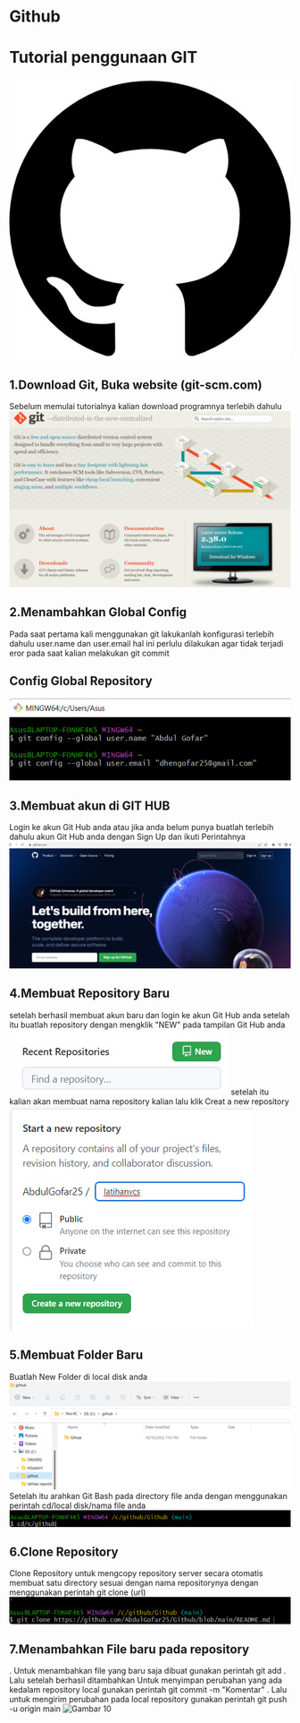 # Github
# Tutorial penggunaan GIT
![Gambar 1](screenshot/ss1.png)
## 1.Download Git, Buka website (git-scm.com)
Sebelum memulai tutorialnya kalian download programnya terlebih dahulu
![Gambar 2](screenshot/ss14.png)
## 2.Menambahkan Global Config
Pada saat pertama kali menggunakan git lakukanlah konfigurasi terlebih dahulu user.name dan user.email hal ini perlulu dilakukan agar tidak terjadi eror pada saat kalian melakukan git commit
## Config Global Repository
![Gambar 3](screenshot/ss3.png)
## 3.Membuat akun di GIT HUB
Login ke akun Git Hub anda atau jika anda belum punya buatlah terlebih dahulu akun Git Hub anda dengan Sign Up dan ikuti Perintahnya
![gambar 4](screenshot/ss4.png)
## 4.Membuat Repository Baru
setelah berhasil membuat akun baru dan login ke akun Git Hub anda setelah itu buatlah repository dengan mengklik "NEW" pada tampilan Git Hub anda
![Gambar 5](screenshot/ss5.png)
setelah itu kalian akan membuat nama repository kalian lalu klik Creat a new repository
![Gambar 6](screenshot//ss6.png)
## 5.Membuat Folder Baru
Buatlah New Folder di local disk anda
![Gambar 7](screenshot/ss15.png)
Setelah itu arahkan Git Bash pada directory file anda dengan menggunakan perintah cd/local disk/nama file anda
![Gambar 8](screenshot/ss16.png)
## 6.Clone Repository
Clone Repository untuk mengcopy repository server secara otomatis membuat satu directory sesuai dengan nama repositorynya dengan menggunakan perintah git clone (url)
![Gambar 9](screenshot/ss17.png)
## 7.Menambahkan File baru pada repository
. Untuk menambahkan file yang baru saja dibuat gunakan perintah git add
. Lalu setelah berhasil ditambahkan Untuk menyimpan perubahan yang ada kedalam repository local gunakan perintah git commit -m "Komentar"
. Lalu untuk mengirim perubahan pada local repository gunakan perintah git push -u origin main
![Gambar 10](screenshot/)
